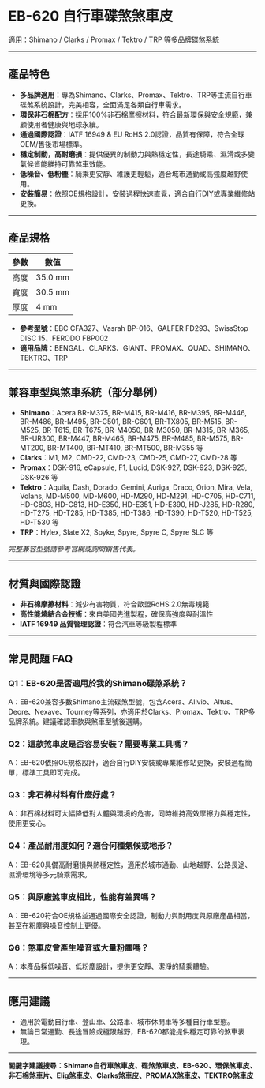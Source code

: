 # EB-620 自行車碟煞煞車皮  
適用：Shimano / Clarks / Promax / Tektro / TRP 等多品牌碟煞系統

---

## 產品特色

- **多品牌適用**：專為Shimano、Clarks、Promax、Tektro、TRP等主流自行車碟煞系統設計，完美相容，全面滿足各類自行車需求。
- **環保非石棉配方**：採用100%非石棉摩擦材料，符合最新環保與安全規範，兼顧使用者健康與地球永續。
- **通過國際認證**：IATF 16949 & EU RoHS 2.0認證，品質有保障，符合全球OEM/售後市場標準。
- **穩定制動，高耐磨損**：提供優異的制動力與熱穩定性，長途騎乘、濕滑或多變氣候皆能維持可靠煞車效能。
- **低噪音、低粉塵**：騎乘更安靜、維護更輕鬆，適合城市通勤或高強度越野使用。
- **安裝簡易**：依照OE規格設計，安裝過程快速直覺，適合自行DIY或專業維修站更換。

---

## 產品規格

| 參數       | 數值         |
|------------|--------------|
| 高度       | 35.0 mm      |
| 寬度       | 30.5 mm      |
| 厚度       | 4 mm         |

- **參考型號**：EBC CFA327、Vasrah BP-016、GALFER FD293、SwissStop DISC 15、FERODO FBP002
- **適用品牌**：BENGAL、CLARKS、GIANT、PROMAX、QUAD、SHIMANO、TEKTRO、TRP

---

## 兼容車型與煞車系統（部分舉例）

- **Shimano**：Acera BR-M375, BR-M415, BR-M416, BR-M395, BR-M446, BR-M486, BR-M495, BR-C501, BR-C601, BR-TX805, BR-M515, BR-M525, BR-T615, BR-T675, BR-M4050, BR-M3050, BR-M315, BR-M365, BR-UR300, BR-M447, BR-M465, BR-M475, BR-M485, BR-M575, BR-MT200, BR-MT400, BR-MT410, BR-MT500, BR-M355 等
- **Clarks**：M1, M2, CMD-22, CMD-23, CMD-25, CMD-27, CMD-28 等
- **Promax**：DSK-916, eCapsule, F1, Lucid, DSK-927, DSK-923, DSK-925, DSK-926 等
- **Tektro**：Aquila, Dash, Dorado, Gemini, Auriga, Draco, Orion, Mira, Vela, Volans, MD-M500, MD-M600, HD-M290, HD-M291, HD-C705, HD-C711, HD-C803, HD-C813, HD-E350, HD-E351, HD-E390, HD-J285, HD-R280, HD-T275, HD-T285, HD-T385, HD-T386, HD-T390, HD-T520, HD-T525, HD-T530 等
- **TRP**：Hylex, Slate X2, Spyke, Spyre, Spyre C, Spyre SLC 等

*完整兼容型號請參考官網或詢問銷售代表。*

---

## 材質與國際認證

- **非石棉摩擦材料**：減少有害物質，符合歐盟RoHS 2.0無毒規範
- **高性能燒結合金技術**：來自美國先進製程，確保高強度與耐溫性
- **IATF 16949 品質管理認證**：符合汽車等級製程標準

---

## 常見問題 FAQ

### Q1：EB-620是否適用於我的Shimano碟煞系統？
A：EB-620兼容多數Shimano主流碟煞型號，包含Acera、Alivio、Altus、Deore、Nexave、Tourney等系列，亦適用於Clarks、Promax、Tektro、TRP多品牌系統。建議確認車款與煞車型號後選購。

### Q2：這款煞車皮是否容易安裝？需要專業工具嗎？
A：EB-620依照OE規格設計，適合自行DIY安裝或專業維修站更換，安裝過程簡單，標準工具即可完成。

### Q3：非石棉材料有什麼好處？
A：非石棉材料可大幅降低對人體與環境的危害，同時維持高效摩擦力與穩定性，使用更安心。

### Q4：產品耐用度如何？適合何種氣候或地形？
A：EB-620具備高耐磨損與熱穩定性，適用於城市通勤、山地越野、公路長途、濕滑環境等多元騎乘需求。

### Q5：與原廠煞車皮相比，性能有差異嗎？
A：EB-620符合OE規格並通過國際安全認證，制動力與耐用度與原廠產品相當，甚至在粉塵與噪音控制上更優。

### Q6：煞車皮會產生噪音或大量粉塵嗎？
A：本產品採低噪音、低粉塵設計，提供更安靜、潔淨的騎乘體驗。

---

## 應用建議

- 適用於電動自行車、登山車、公路車、城市休閒車等多種自行車型態。
- 無論日常通勤、長途冒險或極限越野，EB-620都能提供穩定可靠的煞車表現。

---

**關鍵字建議搜尋：Shimano自行車煞車皮、碟煞煞車皮、EB-620、環保煞車皮、非石棉煞車片、Elig煞車皮、Clarks煞車皮、PROMAX煞車皮、TEKTRO煞車皮**
